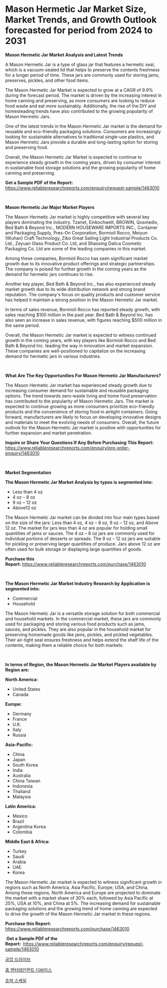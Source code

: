 <p><h1>Mason Hermetic Jar Market Size, Market Trends, and Growth Outlook forecasted for period from 2024 to 2031</h1></p><p><strong>Mason Hermetic Jar Market Analysis and Latest Trends</strong></p>
<p><p>A Mason Hermetic Jar is a type of glass jar that features a hermetic seal, which is a vacuum-sealed lid that helps to preserve the contents freshness for a longer period of time. These jars are commonly used for storing jams, preserves, pickles, and other food items.</p><p>The Mason Hermetic Jar Market is expected to grow at a CAGR of 9.9% during the forecast period. The market is driven by the increasing interest in home canning and preserving, as more consumers are looking to reduce food waste and eat more sustainably. Additionally, the rise of the DIY and homesteading trends have also contributed to the growing popularity of Mason Hermetic Jars.</p><p>One of the latest trends in the Mason Hermetic Jar market is the demand for reusable and eco-friendly packaging solutions. Consumers are increasingly looking for sustainable alternatives to traditional single-use plastics, and Mason Hermetic Jars provide a durable and long-lasting option for storing and preserving food.</p><p>Overall, the Mason Hermetic Jar Market is expected to continue to experience steady growth in the coming years, driven by consumer interest in sustainable food storage solutions and the growing popularity of home canning and preserving.</p></p>
<p><strong>Get a Sample PDF of the Report:&nbsp;</strong> <a href="https://www.reliableresearchreports.com/enquiry/request-sample/1463010">https://www.reliableresearchreports.com/enquiry/request-sample/1463010</a></p>
<p>&nbsp;</p>
<p><strong>Mason Hermetic Jar Major Market Players</strong></p>
<p><p>The Mason Hermetic Jar market is highly competitive with several key players dominating the industry. Tzanet, Einkochwelt, BROWIN, Qosmedix, Bed Bath & Beyond Inc., MODERN HOUSEWARE IMPORTS INC., Container and Packaging Supply, Pres-On Corporation, Bormioli Rocco, Meiyun (Wuhan) Craft Technology, Zibo Great Sailing Light Industrial Products Co. Ltd., Zeyuan Glass Product Co. Ltd, and Shaoxing Dalica Cosmetic Packaging Co. Ltd are some of the leading companies in this market.</p><p>Among these companies, Bormioli Rocco has seen significant market growth due to its innovative product offerings and strategic partnerships. The company is poised for further growth in the coming years as the demand for hermetic jars continues to rise.</p><p>Another key player, Bed Bath & Beyond Inc., has also experienced steady market growth due to its wide distribution network and strong brand reputation. The company's focus on quality products and customer service has helped it maintain a strong position in the Mason Hermetic Jar market.</p><p>In terms of sales revenue, Bormioli Rocco has reported steady growth, with sales reaching $100 million in the past year. Bed Bath & Beyond Inc. has also seen an increase in sales revenue, with figures reaching $500 million in the same period.</p><p>Overall, the Mason Hermetic Jar market is expected to witness continued growth in the coming years, with key players like Bormioli Rocco and Bed Bath & Beyond Inc. leading the way in innovation and market expansion. These companies are well-positioned to capitalize on the increasing demand for hermetic jars in various industries.</p></p>
<p>&nbsp;</p>
<p><strong>What Are The Key Opportunities For Mason Hermetic Jar Manufacturers?</strong></p>
<p><p>The Mason Hermetic Jar market has experienced steady growth due to increasing consumer demand for sustainable and reusable packaging options. The trend towards zero-waste living and home food preservation has contributed to the popularity of Mason Hermetic Jars. The market is expected to continue growing as more consumers prioritize eco-friendly products and the convenience of storing food in airtight containers. Going forward, manufacturers are likely to focus on developing innovative designs and materials to meet the evolving needs of consumers. Overall, the future outlook for the Mason Hermetic Jar market is positive with opportunities for further expansion and market penetration.</p></p>
<p><strong>Inquire or Share Your Questions If Any Before Purchasing This Report:</strong> <a href="https://www.reliableresearchreports.com/enquiry/pre-order-enquiry/1463010">https://www.reliableresearchreports.com/enquiry/pre-order-enquiry/1463010</a></p>
<p>&nbsp;</p>
<p><strong>Market Segmentation</strong></p>
<p><strong>The Mason Hermetic Jar Market Analysis by types is segmented into:</strong></p>
<p><ul><li>Less than 4 oz</li><li>4 oz – 8 oz</li><li>9 oz – 12 oz</li><li>Above12 oz</li></ul></p>
<p><p>The Mason Hermetic Jar market can be divided into four main types based on the size of the jars: Less than 4 oz, 4 oz – 8 oz, 9 oz – 12 oz, and Above 12 oz. The market for jars less than 4 oz are popular for holding small quantities of jams or sauces. The 4 oz – 8 oz jars are commonly used for individual portions of desserts or spreads. The 9 oz – 12 oz jars are suitable for pickling or preserving larger quantities of produce. Jars above 12 oz are often used for bulk storage or displaying large quantities of goods.</p></p>
<p><strong>Purchase this Report:&nbsp;</strong><a href="https://www.reliableresearchreports.com/purchase/1463010">https://www.reliableresearchreports.com/purchase/1463010</a></p>
<p>&nbsp;</p>
<p><strong>The Mason Hermetic Jar Market Industry Research by Application is segmented into:</strong></p>
<p><ul><li>Commercial</li><li>Household</li></ul></p>
<p><p>The Mason Hermetic Jar is a versatile storage solution for both commercial and household markets. In the commercial market, these jars are commonly used for packaging and storing various food products such as jams, sauces, and pickles. They are also popular in the household market for preserving homemade goods like jams, pickles, and pickled vegetables. Their air-tight seal ensures freshness and helps extend the shelf life of the contents, making them a reliable choice for both markets.</p></p>
<p>&nbsp;</p>
<p><strong>In terms of Region, the Mason Hermetic Jar Market Players available by Region are:</strong></p>
<p>
    <p> <strong> North America: </strong>
        <ul>
            <li>United States</li>
            <li>Canada</li>
        </ul>
        </p> 
    <p> <strong> Europe: </strong>
        <ul>
            <li>Germany</li>
            <li>France</li>
            <li>U.K.</li>
            <li>Italy</li>
            <li>Russia</li>
        </ul>
        </p> 
    <p> <strong> Asia-Pacific: </strong>
        <ul>
            <li>China</li>
            <li>Japan</li>
            <li>South Korea</li>
            <li>India</li>
            <li>Australia</li>
            <li>China Taiwan</li>
            <li>Indonesia</li>
            <li>Thailand</li>
            <li>Malaysia</li>
        </ul>
        </p> 
    <p> <strong> Latin America: </strong>
        <ul>
            <li>Mexico</li>
            <li>Brazil</li>
            <li>Argentina Korea</li>
            <li>Colombia</li>
        </ul>
        </p> 
    <p> <strong> Middle East & Africa: </strong>
        <ul>
            <li>Turkey</li>
            <li>Saudi</li>
            <li>Arabia</li>
            <li>UAE</li>
            <li>Korea</li>
        </ul>
    </p>
    </p>
<p><p>The Mason Hermetic Jar market is expected to witness significant growth in regions such as North America, Asia Pacific, Europe, USA, and China. Among these regions, North America and Europe are projected to dominate the market with a market share of 30% each, followed by Asia Pacific at 25%, USA at 10%, and China at 5%. The increasing demand for sustainable packaging solutions and the growing trend of home canning are expected to drive the growth of the Mason Hermetic Jar market in these regions.</p></p>
<p><strong>Purchase this Report: </strong><a href="https://www.reliableresearchreports.com/purchase/1463010">https://www.reliableresearchreports.com/purchase/1463010</a></p>
<p>&nbsp;<strong>Get a Sample PDF of the Report:&nbsp;&nbsp;</strong><a href="https://www.reliableresearchreports.com/enquiry/request-sample/1463010">https://www.reliableresearchreports.com/enquiry/request-sample/1463010</a></p>
<p><strong></strong></p>
<p><p><a href="https://github.com/idcefvhkdut6/Market-Research-Report-List-1/blob/main/88462096415.md">공압 드라이브</a></p><p><a href="https://github.com/vsap75a286l/Market-Research-Report-List-1/blob/main/11305016416.md">홈 엔터테인먼트 디바이스</a></p><p><a href="https://github.com/Maeennan456456/Market-Research-Report-List-1/blob/main/12188996417.md">호퍼 스케일</a></p></p>